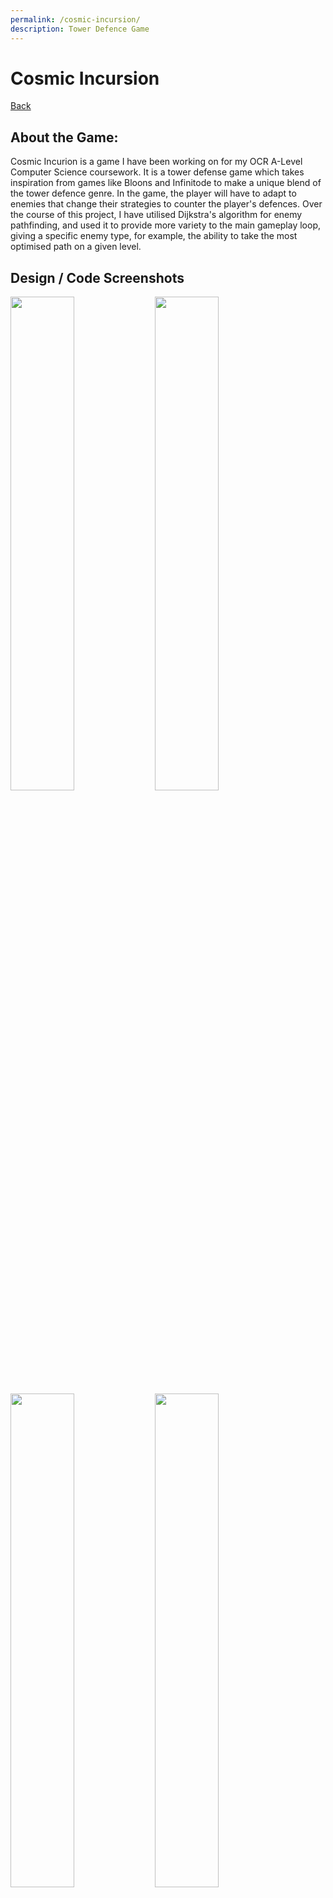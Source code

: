 ```yaml
---
permalink: /cosmic-incursion/
description: Tower Defence Game
---
```

# Cosmic Incursion
[Back](https://banrescoding.github.io/Portfolio/)
## About the Game:
Cosmic Incurion is a game I have been working on for my OCR A-Level Computer Science coursework. It is a tower defense game which takes inspiration from games like Bloons and Infinitode to make a unique blend of the tower defence genre. In the game, the player will have to adapt to enemies that change their strategies to counter the player's defences. Over the course of this project, I have utilised Dijkstra's algorithm for enemy pathfinding, and used it to provide more variety to the main gameplay loop, giving a specific enemy type, for example, the ability to take the most optimised path on a given level.
## Design / Code Screenshots
<img src="/Portfolio/Images/TDGame/PXL_20211125_113247153.MP.jpg" width="45%"> <img src="/Portfolio/Images/TDGame/PXL_20211125_113356125.jpg" width="45%"> <img src="/Portfolio/Images/TDGame/PXL_20211125_113508981.jpg" width="45%"> <img src="/Portfolio/Images/TDGame/PXL_20211125_113541515.jpg" width="45%">
